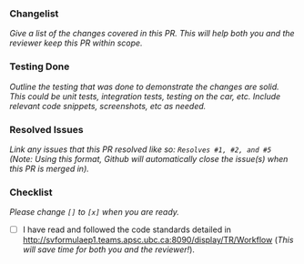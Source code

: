 ### Changelist 
*Give a list of the changes covered in this PR. This will help both you and the reviewer keep this PR within scope.*

### Testing Done
*Outline the testing that was done to demonstrate the changes are solid. This could be unit tests, integration tests, testing on the car, etc. Include relevant code snippets, screenshots, etc as needed.*

### Resolved Issues
*Link any issues that this PR resolved like so: `Resolves #1, #2, and #5` (Note: Using this format, Github will automatically close the issue(s) when this PR is merged in).*

### Checklist
*Please change `[]` to `[x]` when you are ready.*
- [ ] I have read and followed the code standards detailed in http://svformulaep1.teams.apsc.ubc.ca:8090/display/TR/Workflow (*This will save time for both you and the reviewer!*).
